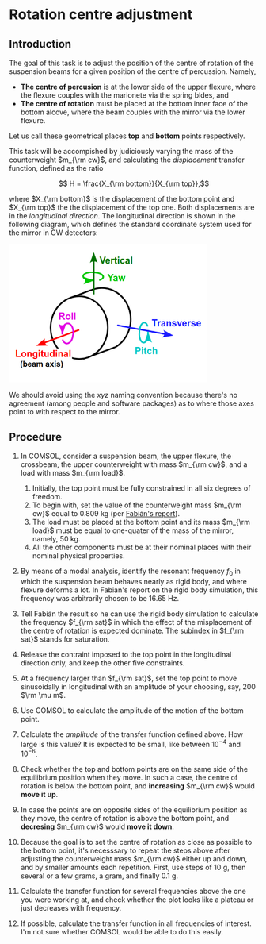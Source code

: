 # Rotation centre adjustment

## Introduction

The goal of this task is to  adjust the position of the centre of rotation of the suspension beams for a given position of the centre
of percussion. Namely, 

* **The centre of percusion** is at the lower side of the upper flexure, where the flexure couples with the marionete via
   the spring bldes, and
* **The centre of rotation** must be placed at the bottom inner face of the bottom alcove, where the beam couples with the
   mirror via the lower flexure.

Let us call these geometrical places **top** and **bottom** points respectively.

This task will be accompished by judiciously varying the mass of the counterweight $m_{\rm cw}$, and calculating the *displacement* 
transfer function, defined as the ratio

$$ H = \frac{X_{\rm bottom}}{X_{\rm top}},$$

where $X_{\rm bottom}$ is the displacement of the bottom point and $X_{\rm top}$ the the displacement of the top one. Both displacements
are in the *longitudinal direction*.
The longitudinal direction is shown in the following diagram, which defines the standard coordinate system used for the mirror in GW detectors:

<img src="figures/standard_coordinate_system.png " alt="drawing" width="400"/>

We should avoid using the *xyz* naming convention because there's no agreement (among people and software packages) as to where those axes point to with respect to the mirror.

## Procedure

1. In COMSOL, consider a suspension beam, the upper flexure, the crossbeam, the upper counterweight with mass $m_{\rm cw}$, and a load with mass $m_{\rm load}$.
   1. Initially, the top point must be fully constrained in all six degrees of freedom.
   2. To begin with, set the value of the counterweight mass $m_{\rm cw}$ equal to 0.809 kg (per [Fabián's report](reports/cryogenic_suspension_rigid_body_model_fabian.pdf)).
   3. The load must be placed at the bottom point and its mass $m_{\rm load}$ must be equal to one-quater of the mass of the mirror, namely, 50 kg.
   4. All the other components must be at their nominal places with their nominal physical properties.

2. By means of a modal analysis, identify the resonant frequency $f_{0}$ in which the suspension beam behaves nearly as rigid body, and where flexure deforms a lot. In Fabian's report on the rigid body simulation, this frequency was arbitrarily chosen to be 16.65 Hz.
3. Tell Fabián the result so he can use the rigid body simulation to calculate the frequency $f_{\rm sat}$ in which the effect of the misplacement of the centre of rotation is expected dominate. The subindex in $f_{\rm sat}$ stands for saturation.

4. Release the contraint imposed to the top point in the longitudinal direction only, and keep the other five constraints.
  
2. At a frequency larger than $f_{\rm sat}$, set the top point to move sinusoidally in longitudinal with an amplitude of your choosing,   say, 200 $\rm \mu m$.

3. Use COMSOL to calculate the amplitude of the motion of the bottom point.
4. Calculate the *amplitude* of the transfer function defined above. How large is this value? It is expected to be small, like between $10^{-4}$ and $10^{-6}$.
5. Check whether the top and bottom points are on the same side of the equilibrium position when they move. In such a case, the centre of rotation is below the bottom point, and **increasing** $m_{\rm cw}$ would **move it up**.
6. In case the points are on opposite sides of the equilibrium position as they move, the centre of rotation is above the bottom point, and **decresing** $m_{\rm cw}$ would **move it down**.
7. Because the goal is to set the centre of rotation as close as possible to the bottom point, it's necesssary to repeat the steps above after adjusting the counterweight mass $m_{\rm cw}$ either up and down, and  by smaller amounts each repetition. First, use steps of 10 g, then several or a few grams, a gram, and finally 0.1 g.
8. Calculate the transfer function for several frequencies above the one you were working at, and check whether the plot looks like a plateau or just decreases with frequency.
9. If possible, calculate the transfer function in all frequencies of interest. I'm not sure whether COMSOL would be able to do this easily.
